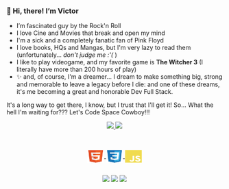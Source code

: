 ### 👋 Hi, there! I’m Victor
-   I’m fascinated guy by the Rock'n Roll
-   I love Cine and Movies that break and open my mind
-   I'm a sick and a completely fanatic fan of Pink Floyd
-   I love books, HQs and Mangas, but I'm very lazy to read them (unfortunately... *don't judge me :'(* )
-   I like to play videogame, and my favorite game is **The Witcher 3** (I literally have more than 200 hours of play) 
- ✨ and, of course, I'm a dreamer... I dream to make something big, strong and memorable to leave a legacy before I die: 
   and one of these dreams, it's me becoming a great and honorable Dev Full Stack. 

It's a long way to get there, I know, but I trust that I'll get it! So... What the hell I'm waiting for??? Let's Code Space Cowboy!!!

<div align="center">
  <a href="https://github.com/BurningVictor">
  <img height="180em" src="https://github-readme-stats.vercel.app/api?username=BurningVictor&show_icons=true&theme=dracula&include_all_commits=true&count_private=true"/>
  <img height="180em" src="https://github-readme-stats.vercel.app/api/top-langs/?username=BurningVictor&layout=compact&langs_count=7&theme=dracula"/>
</div>

 ##
 
<div style="display: inline_block" align="center"><br>
  <img align="center" alt="Rafa-HTML" height="30" width="40" src="https://raw.githubusercontent.com/devicons/devicon/master/icons/html5/html5-original.svg">
  <img align="center" alt="Rafa-CSS" height="30" width="40" src="https://raw.githubusercontent.com/devicons/devicon/master/icons/css3/css3-original.svg">
  <img align="center" alt="Rafa-Js" height="30" width="40" src="https://raw.githubusercontent.com/devicons/devicon/master/icons/javascript/javascript-plain.svg">
</div>

  
  ##
 
<div align="center"> 
  <a href="https://www.youtube.com/channel/UC3Oz8igrjxeTj7XXt7o6UbQ" target="_blank"><img src="https://img.shields.io/badge/YouTube-FF0000?style=for-the-badge&logo=youtube&logoColor=white" target="_blank"></a>
  <a href="https://www.instagram.com/burn.viktor/" target="_blank"><img src="https://img.shields.io/badge/-Instagram-%23E4405F?style=for-the-badge&logo=instagram&logoColor=white" target="_blank"></a>
 	<a href="https://www.twitch.tv/grayuri" target="_blank"><img src="https://img.shields.io/badge/Twitch-9146FF?style=for-the-badge&logo=twitch&logoColor=white" target="_blank"></a>
</div>
